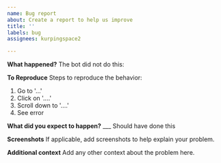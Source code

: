 ```yaml
---
name: Bug report
about: Create a report to help us improve
title: ''
labels: bug
assignees: kurpingspace2

---
```


**What happened?**
The bot did not do this:

**To Reproduce**
Steps to reproduce the behavior:
1. Go to '...'
2. Click on '....'
3. Scroll down to '....'
4. See error

**What did you expect to happen?**
___ Should have done this

**Screenshots**
If applicable, add screenshots to help explain your problem.

**Additional context**
Add any other context about the problem here.
